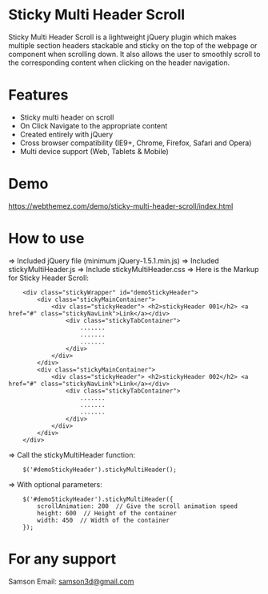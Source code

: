 Sticky Multi Header Scroll
====================

Sticky Multi Header Scroll is a lightweight jQuery plugin which makes multiple section headers stackable and sticky on the top of the webpage or component when scrolling down. It also allows the user to smoothly scroll to the corresponding content when clicking on the header navigation.


Features
=========

+ Sticky multi header on scroll
+ On Click Navigate to the appropriate content
+ Created entirely with jQuery 
+ Cross browser compatibility (IE9+, Chrome, Firefox, Safari and Opera)
+ Multi device support (Web, Tablets & Mobile)  

Demo
====

https://webthemez.com/demo/sticky-multi-header-scroll/index.html


How to use
==========

=> Included jQuery file (minimum jQuery-1.5.1.min.js)
=> Included stickyMultiHeader.js
=> Include stickyMultiHeader.css
=> Here is the Markup for Sticky Header Scroll:

		<div class="stickyWrapper" id="demoStickyHeader">
			<div class="stickyMainContainer">
				<div class="stickyHeader"> <h2>stickyHeader 001</h2> <a href="#" class="stickyNavLink">Link</a></div>
					<div class="stickyTabContainer">
						.......
						.......
						.......
					</div>
				</div>
			</div>
			<div class="stickyMainContainer">
				<div class="stickyHeader"> <h2>stickyHeader 002</h2> <a href="#" class="stickyNavLink">Link</a></div>
					<div class="stickyTabContainer">
						.......
						.......
						.......
					</div>
				</div>
			</div>
		</div>


=> Call the stickyMultiHeader function:
 
		$('#demoStickyHeader').stickyMultiHeader();	
        
=> With optional parameters:
 
		$('#demoStickyHeader').stickyMultiHeader({
			scrollAnimation: 200  // Give the scroll animation speed
			height: 600  // Height of the container
			width: 450  // Width of the container
		});	
 
For any support
===============
Samson 
Email: samson3d@gmail.com
